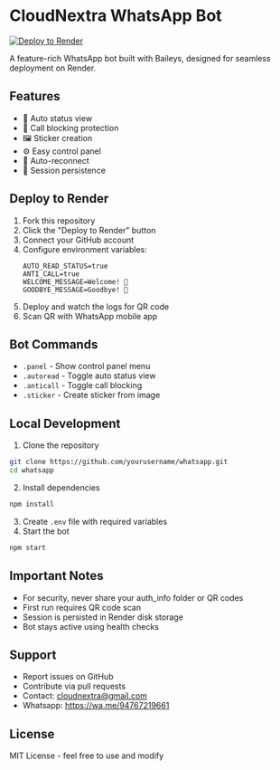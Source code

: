 # CloudNextra WhatsApp Bot

[![Deploy to Render](https://render.com/images/deploy-to-render-button.svg)](https://render.com/deploy)

A feature-rich WhatsApp bot built with Baileys, designed for seamless deployment on Render.

## Features
- 🚀 Auto status view
- 📵 Call blocking protection
- 🖼️ Sticker creation
- ⚙️ Easy control panel
- 🔄 Auto-reconnect
- 💾 Session persistence

## Deploy to Render
1. Fork this repository
2. Click the "Deploy to Render" button
3. Connect your GitHub account
4. Configure environment variables:
   ```env
   AUTO_READ_STATUS=true
   ANTI_CALL=true
   WELCOME_MESSAGE=Welcome! 👋
   GOODBYE_MESSAGE=Goodbye! 👋
   ```
5. Deploy and watch the logs for QR code
6. Scan QR with WhatsApp mobile app

## Bot Commands
- `.panel` - Show control panel menu
- `.autoread` - Toggle auto status view
- `.anticall` - Toggle call blocking
- `.sticker` - Create sticker from image

## Local Development
1. Clone the repository
```bash
git clone https://github.com/yourusername/whatsapp.git
cd whatsapp
```

2. Install dependencies
```bash
npm install
```

3. Create `.env` file with required variables
4. Start the bot
```bash
npm start
```

## Important Notes
- For security, never share your auth_info folder or QR codes
- First run requires QR code scan
- Session is persisted in Render disk storage
- Bot stays active using health checks

## Support
- Report issues on GitHub
- Contribute via pull requests
- Contact: cloudnextra@gmail.com
- Whatsapp: https://wa.me/94767219661

## License
MIT License - feel free to use and modify